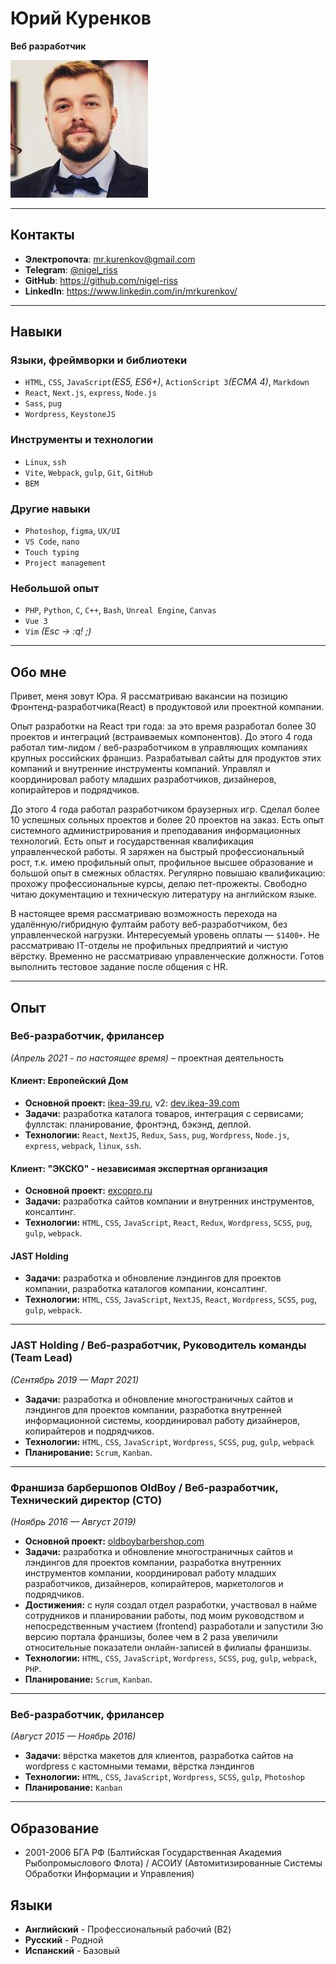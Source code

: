 # Юрий Куренков
**Веб разработчик**

![photo](photo.jpg)

---

## Контакты
* **Электропочта**: [mr.kurenkov@gmail.com](mailto:mr.kurenkov@gmail.com)
* **Telegram**: [@nigel_riss](https://t.me/nigel_riss)
* **GitHub**: <https://github.com/nigel-riss>
* **LinkedIn**: <https://www.linkedin.com/in/mrkurenkov/>

---

## Навыки
### Языки, фреймворки и библиотеки
* `HTML`, `CSS`, `JavaScript`*(ES5, ES6+)*, `ActionScript 3`*(ECMA 4)*, `Markdown`
* `React`, `Next.js`, `express`, `Node.js`
* `Sass`, `pug`
* `Wordpress`, `KeystoneJS`

### Инструменты и технологии
* `Linux`, `ssh`
* `Vite`, `Webpack`, `gulp`, `Git`, `GitHub`
* `BEM`

### Другие навыки
* `Photoshop`, `figma`, `UX/UI`
* `VS Code`, `nano`
* `Touch typing`
* `Project management`

### Небольшой опыт
* `PHP`, `Python`, `C`, `C++`, `Bash`, `Unreal Engine`, `Canvas`
* `Vue 3`
* `Vim` *(Esc -> :q! ;)*

---
## Обо мне
Привет, меня зовут Юра. Я рассматриваю вакансии на позицию Фронтенд-разработчика(React) в продуктовой или проектной компании.

Опыт разработки на React три года: за это время разработал более 30 проектов и интеграций (встраиваемых компонентов). До этого 4 года работал тим-лидом / веб-разработчиком в управляющих компаниях крупных российских франшиз. Разрабатывал сайты для продуктов этих компаний и внутренние инструменты компаний. Управлял и координировал работу младших разработчиков, дизайнеров, копирайтеров и подрядчиков.

До этого 4 года работал разработчиком браузерных игр. Сделал более 10 успешных сольных проектов и более 20 проектов на заказ. Есть опыт системного администрирования и преподавания информационных технологий. Есть опыт и государственная квалификация управленческой работы. Я заряжен на быстрый профессиональный рост, т.к. имею профильный опыт, профильное высшее образование и большой опыт в смежных областях. Регулярно повышаю квалификацию: прохожу профессиональные курсы, делаю пет-прожекты. Свободно читаю документацию и техническую литературу на английском языке.

В настоящее время рассматриваю возможность перехода на удалённую/гибридную фултайм работу  веб-разработчиком, без управленческой нагрузки. Интересуемый уровень оплаты — `$1400+`. Не рассматриваю IT-отделы не профильных предприятий и чистую вёрстку. Временно не рассматриваю управленческие должности. Готов выполнить тестовое задание после общения с HR.

---

## Опыт

### Веб-разработчик, фрилансер
*(Апрель 2021 - по настоящее время)* – проектная деятельность


#### Клиент: Европейский Дом
* **Основной проект:** [ikea-39.ru](https://ikea-39.ru/), v2: [dev.ikea-39.com](https://ikea-39.com/)
* **Задачи:** разработка каталога товаров, интеграция с сервисами; фуллстак: планирование, фронтэнд, бэкэнд, деплой.
* **Технологии:** `React`, `NextJS`, `Redux`, `Sass`, `pug`, `Wordpress`, `Node.js`, `express`, `webpack`, `linux`, `ssh`.

#### Клиент: "ЭКСКО" - независимая экспертная организация
* **Основной проект:** [excopro.ru](https://excopro.ru/)
* **Задачи:** разработка сайтов компании и внутренних инструментов, консалтинг.
* **Технологии:** `HTML`, `CSS`, `JavaScript`, `React`, `Redux`, `Wordpress`, `SCSS`, `pug`, `gulp`, `webpack`.

#### JAST Holding
* **Задачи:** разработка и обновление лэндингов для проектов компании, разработка каталогов компании, консалтинг.
* **Технологии:** `HTML`, `CSS`, `JavaScript`, `NextJS`, `React`, `Wordpress`, `SCSS`, `pug`, `gulp`, `webpack`.

---
### JAST Holding / Веб-разработчик, Руководитель команды (Team Lead)
*(Сентябрь 2019 — Март 2021)* 
<!-- * **Основной проект:** -->
* **Задачи:** разработка и обновление многостраничных сайтов и лэндингов для проектов компании, разработка внутренней информационной системы, координировал работу дизайнеров, копирайтеров и подрядчиков.
* **Технологии:** `HTML`, `CSS`, `JavaScript`, `Wordpress`, `SCSS`, `pug`, `gulp`, `webpack`
* **Планирование:** `Scrum`, `Kanban`.

---
### Франшиза барбершопов OldBoy / Веб-разработчик, Технический директор (CTO)
*(Ноябрь 2016 — Август 2019)* 

* **Основной проект:** [oldboybarbershop.com](https://oldboybarbershop.com/)
* **Задачи:** разработка и обновление многостраничных сайтов и лэндингов для проектов компании, разработка внутренних инструментов компании, координировал работу младших разработчиков, дизайнеров, копирайтеров, маркетологов и подрядчиков.
* **Достижения:** с нуля создал отдел разработки, участвовал в найме сотрудников и планировании работы, под моим руководством и непосредственным участием (frontend) разработали и запустили 3ю версию портала франшизы, более чем в 2 раза увеличили относительные показатели онлайн-записей в филиалы франшизы.
* **Технологии:** `HTML`, `CSS`, `JavaScript`, `Wordpress`, `SCSS`, `pug`, `gulp`, `webpack`, `PHP`.
* **Планирование:** `Scrum`, `Kanban`.

---
### Веб-разработчик, фрилансер
*(Август 2015 — Ноябрь 2016)*

* **Задачи:** вёрстка макетов для клиентов, разработка caйтов на wordpress с кастомными темами, вёрстка лэндингов
* **Технологии:** `HTML`, `CSS`, `JavaScript`, `Wordpress`, `SCSS`, `gulp`, `Photoshop`
* **Планирование:** `Kanban`

---

## Образование

* 2001-2006 БГА РФ (Балтийская Государственная Академия Рыбопромыслового Флота) / АСОИУ (Автомитизированные Системы Обработки Информации и Управления)

## Языки
* **Английский** - Профессиональный рабочий (B2)
* **Русский** - Родной
* **Испанский** - Базовый
